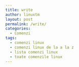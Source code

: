 ```yaml
---
title: write
author: linuxtm
layout: post
permalink: /write/
categories:
  - Comenzi
tags:
  - comenzi linux
  - comenzi linux de la a la z
  - lista comenzi linux
  - toate comenzile linux
---
```

